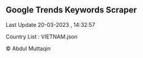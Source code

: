 

## Google Trends Keywords Scraper 
 
Last Update 20-03-2023 , 14:32:57

Country List :
VIETNAM.json



© Abdul Muttaqin 
